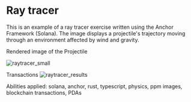 # Ray tracer
This is an example of a ray tracer exercise written using the Anchor Framework (Solana). 
The image displays a projectile's trajectory moving through an environment affected by wind and gravity.

Rendered image of the Projectile

![raytracer_small](https://user-images.githubusercontent.com/97370399/228651827-7574cc19-80fe-4c25-8b44-aeda3e61ad17.png)

Transactions
![raytracer_results](https://user-images.githubusercontent.com/97370399/228651837-bc9327e4-54aa-49ee-a73d-fc12ba1aefb8.png)

Abilities applied:
solana, anchor, rust, typescript, physics, ppm images, blockchain transactions, PDAs
